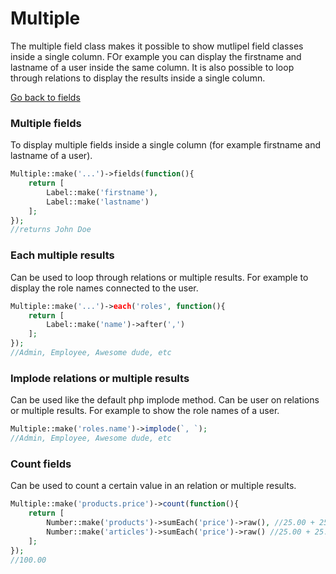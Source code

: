 # Multiple
The multiple field class makes it possible to show mutlipel field classes inside a single column. FOr example you can display the firstname and lastname of a user inside the same column. It is also possible to loop through relations to display the results inside a single column.

[Go back to fields](https://singlequote.github.io/Laravel-datatables/fields)

### Multiple fields
To display multiple fields inside a single column (for example firstname and lastname of a user).

```php
Multiple::make('...')->fields(function(){
	return [
		Label::make('firstname'),
		Label::make('lastname')
	];
});
//returns John Doe
```

### Each multiple results
Can be used to loop through relations or multiple results. For example to display the role names connected to the user.

```php
Multiple::make('...')->each('roles', function(){
	return [
		Label::make('name')->after(',')
	];
});
//Admin, Employee, Awesome dude, etc
```

### Implode relations or multiple results
Can be used like the default php implode method. Can be user on relations or multiple results.
For example to show the role names of a user.

```php
Multiple::make('roles.name')->implode(`, `);
//Admin, Employee, Awesome dude, etc
```

### Count fields
Can be used to count a certain value in an relation or multiple results.

```php
Multiple::make('products.price')->count(function(){
	return [
		Number::make('products')->sumEach('price')->raw(), //25.00 + 25.00
		Number::make('articles')->sumEach('price')->raw() //25.00 + 25.00
	];
});
//100.00
```